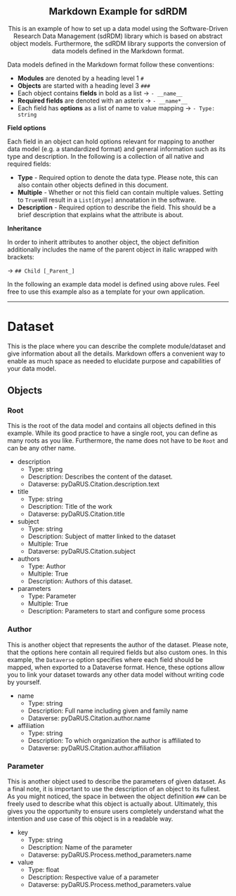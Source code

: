 <h2 align="center">
  Markdown Example for sdRDM
</h2>

<p align="center"> 
This is an example of how to set up a data model using the Software-Driven Research Data Management (sdRDM) library which is based on abstract object models. Furthermore, the sdRDM library supports the conversion of data models defined in the Markdown format.</p>
 

Data models defined in the Markdown format follow these conventions:

- **Modules** are denoted by a heading level 1 ```#```
- **Objects** are started with a heading level 3 ```###``` 
- Each object contains **fields** in bold as a list &rarr; ```- __name__```
- **Required fields** are denoted with an asterix &rarr; ```- __name*__```
- Each field has **options** as a list of name to value mapping &rarr; ```- Type: string```

**Field options**

Each field in an object can hold options relevant for mapping to another data model (e.g. a standardized format) and general information such as its type and description. In the following is a collection of all native and required fields:

- **Type** - Required option to denote the data type. Please note, this can also contain other objects defined in this document.
- **Multiple** - Whether or not this field can contain multiple values. Setting to ```True```will result in a ```List[dtype]``` annoatation in the software.
- **Description** - Required option to describe the field. This should be a brief description that explains what the attribute is about.

**Inheritance**

In order to inherit attributes to another object, the object definition additionally includes the name of the parent object in italic wrapped with brackets:

&rarr; ```## Child [_Parent_]```

In the following an example data model is defined using above rules. Feel free to use this example also as a template for your own application.

---------
# Dataset

This is the place where you can describe the complete module/dataset and give information about all the details. Markdown offers a convenient way to enable as much space as needed to elucidate purpose and capabilities of your data model.

## Objects


### Root

This is the root of the data model and contains all objects defined in this example. While its good practice to have a single root, you can define as many roots as you like. Furthermore, the name does not have to be ```Root``` and can be any other name.

- description
  - Type: string
  - Description: Describes the content of the dataset.
  - Dataverse: pyDaRUS.Citation.description.text
- title
  - Type: string
  - Description: Title of the work
  - Dataverse: pyDaRUS.Citation.title
- subject
  - Type: string
  - Description: Subject of matter linked to the dataset
  - Multiple: True
  - Dataverse: pyDaRUS.Citation.subject
- authors
  - Type: Author
  - Multiple: True
  - Description: Authors of this dataset.
- parameters
  - Type: Parameter
  - Multiple: True
  - Description: Parameters to start and configure some process

### Author

This is another object that represents the author of the dataset. Please note, that the options here contain all required fields but also custom ones. In this example, the ```Dataverse``` option specifies where each field should be mapped, when exported to a Dataverse format. Hence, these options allow you to link your dataset towards any other data model without writing code by yourself.

- name
  - Type: string
  - Description: Full name including given and family name
  - Dataverse: pyDaRUS.Citation.author.name
- affiliation
  - Type: string
  - Description: To which organization the author is affiliated to
  - Dataverse: pyDaRUS.Citation.author.affiliation
  
### Parameter

This is another object used to describe the parameters of given dataset. As a final note, it is important to use the description of an object to its fullest. As you might noticed, the space in between the object definition ```###``` can be freely used to describe what this object is actually about. Ultimately, this gives you the opportunity to ensure users completely understand what the intention and use case of this object is in a readable way.

- key
  - Type: string
  - Description: Name of the parameter
  - Dataverse: pyDaRUS.Process.method_parameters.name
- value
  - Type: float
  - Description: Respective value of a parameter
  - Dataverse: pyDaRUS.Process.method_parameters.value
